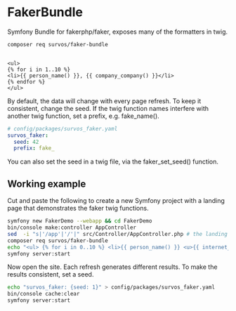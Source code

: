 # FakerBundle

Symfony Bundle for fakerphp/faker, exposes many of the formatters in twig.

```bash
composer req survos/faker-bundle
```

```twig

<ul>
{% for i in 1..10 %}
<li>{{ person_name() }}, {{ company_company() }}</li>
{% endfor %} 
</ul>

```

By default, the data will change with every page refresh.  To keep it consistent, change the seed.
If the twig function names interfere with another twig function, set a prefix, e.g. fake_name().

```yaml
# config/packages/survos_faker.yaml
survos_faker:
  seed: 42
  prefix: fake_
```

You can also set the seed in a twig file, via the faker_set_seed() function.

## Working example

Cut and paste the following to create a new Symfony project with a landing page that demonstrates the faker twig functions.

```bash
symfony new FakerDemo --webapp && cd FakerDemo
bin/console make:controller AppController
sed  -i "s|'/app'|'/'|" src/Controller/AppController.php # the landing page controller
composer req survos/faker-bundle
echo "<ul> {% for i in 0..10 %} <li>{{ person_name() }} <u>{{ internet_email() }}</u> <br />  <i>{{ company_jobTitle() }}</i>, {{ company_company() }}  </li>{% endfor %}</ul>" > templates/app/index.html.twig
symfony server:start 
```

Now open the site.  Each refresh generates different results.  To make the results consistent, set a seed.

```bash
echo "survos_faker: {seed: 1}" > config/packages/survos_faker.yaml
bin/console cache:clear
symfony server:start
```

